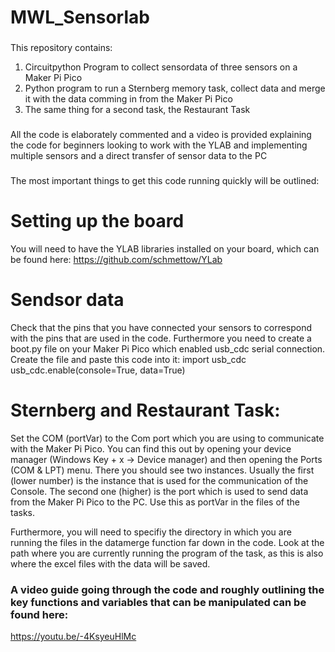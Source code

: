 # MWL_Sensorlab
###
This repository contains:
1. Circuitpython Program to collect sensordata of three sensors on a Maker Pi Pico
2. Python program to run a Sternberg memory task, collect data and merge it with the data comming in from the Maker Pi Pico
3. The same thing for a second task, the Restaurant Task

###
All the code is elaborately commented and a video is provided explaining the code for beginners looking to work with the YLAB 
and implementing multiple sensors and a direct transfer of sensor data to the PC

###
The most important things to get this code running quickly will be outlined:

# Setting up the board
You will need to have the YLAB libraries installed on your board, which can be found here:
https://github.com/schmettow/YLab

# Sendsor data
Check that the pins that you have connected your sensors to correspond with the pins that are used in the code.
Furthermore you need to create a boot.py file on your Maker Pi Pico which enabled usb_cdc serial connection. Create the file and paste this code into it:
import usb_cdc
usb_cdc.enable(console=True, data=True)

# Sternberg and Restaurant Task:
Set the COM (portVar) to the Com port which you are using to communicate with the Maker Pi Pico. 
You can find this out by opening your device manager (Windows Key + x -> Device manager) and then opening the Ports (COM & LPT) menu.
There you should see two instances. Usually the first (lower number) is the instance that is used for the communication of the Console.
The second one (higher) is the port which is used to send data from the Maker Pi Pico to the PC. Use this as portVar in the files of the tasks.

Furthermore, you will need to specifiy the directory in which you are running the files in the datamerge function far down in the code.
Look at the path where you are currently running the program of the task, as this is also where the excel files with the data will be saved.

### A video guide going through the code and roughly outlining the key functions and variables that can be manipulated can be found here:
https://youtu.be/-4KsyeuHlMc
